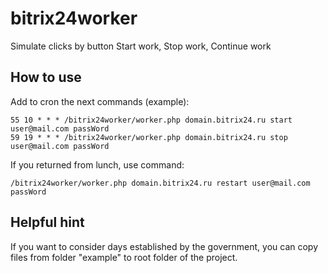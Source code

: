 # bitrix24worker

Simulate clicks by button Start work, Stop work, Continue work

How to use
----------------

Add to cron the next commands (example):
```
55 10 * * * /bitrix24worker/worker.php domain.bitrix24.ru start user@mail.com passWord
59 19 * * * /bitrix24worker/worker.php domain.bitrix24.ru stop user@mail.com passWord
```
If you returned from lunch, use command:
```
/bitrix24worker/worker.php domain.bitrix24.ru restart user@mail.com passWord
```

Helpful hint
----------------

If you want to consider days established by the government, you can copy files from folder "example" to root folder of the project.